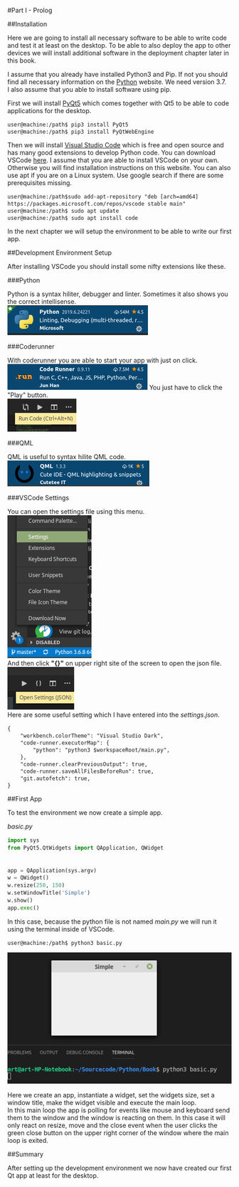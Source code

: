 #Part I - Prolog

##Installation

Here we are going to install all necessary software to be able to write code and test it at least on the desktop. 
To be able to also deploy the app to other devices we will install additional software in the deployment chapter later in this book. 

I assume that you already have installed Python3 and Pip. If not you should find all necessary information on the [Python](https://python.org) website. We need version 3.7.   
I also assume that you able to install software using pip. 

First we will install [PyQt5](https://www.riverbankcomputing.com/software/pyqt/intro) which comes together with Qt5 to be able to code applications for the desktop. 

```console
user@machine:/path$ pip3 install PyQt5
user@machine:/path$ pip3 install PyQtWebEngine
```

Then we will install [Visual Studio Code](https://code.visualstudio.com/) which is free and open source and has many good extensions to develop Python code. 
You can download VSCode [here](https://code.visualstudio.com/Download). I assume that you are able to install VSCode on your own. Otherwise you will find installation instructions on this website. 
You can also use apt if you are on a Linux system. 
Use google search if there are some prerequisites missing. 

```console
user@machine:/path$sudo add-apt-repository "deb [arch=amd64] https://packages.microsoft.com/repos/vscode stable main"
user@machine:/path$ sudo apt update
user@machine:/path$ sudo apt install code
```

In the next chapter we will setup the environment to be able to write our first app. 

##Development Environment Setup

After installing VSCode you should install some nifty extensions like these.   

###Python

Python is a syntax hiliter, debugger and linter. Sometimes it also shows you the correct intellisense.   
![AltText](../images/python.png "Title")

###Coderunner

With coderunner you are able to start your app with just on click.     
![AltText](../images/coderunner.png "Title")
You just have to click the "Play" button.   
![AltText](../images/runner.png "Title")

###QML

QML is useful to syntax hilite QML code.   
<img src="../images/qml.png" alt="QML" title="QML" />

###VSCode Settings

You can open the settings file using this menu.   
![AltText](../images/settings.png "Title")   
And then click <strong>"{}"</strong> on upper right site of the screen to open the json file.   
![AltText](../images/json.png "Title")   
Here are some useful setting which I have entered into the <em>settings.json</em>.  

<div class="codehilite"><pre><span></span><code><span class="p">{</span>
    <span class="nt">&quot;workbench.colorTheme&quot;</span><span class="p">:</span> <span class="s2">&quot;Visual Studio Dark&quot;</span><span class="p">,</span>
    <span class="nt">&quot;code-runner.executorMap&quot;</span><span class="p">:</span> <span class="p">{</span>
        <span class="nt">&quot;python&quot;</span><span class="p">:</span> <span class="s2">&quot;python3 $workspaceRoot/main.py&quot;</span><span class="p">,</span>
    <span class="p">},</span>
    <span class="nt">&quot;code-runner.clearPreviousOutput&quot;</span><span class="p">:</span> <span class="kc">true</span><span class="p">,</span>
    <span class="nt">&quot;code-runner.saveAllFilesBeforeRun&quot;</span><span class="p">:</span> <span class="kc">true</span><span class="p">,</span>
    <span class="nt">&quot;git.autofetch&quot;</span><span class="p">:</span> <span class="kc">true</span><span class="p">,</span>
<span class="p">}</span>
</code></pre></div>

##First App

To test the environment we now create a simple app.  

*basic.py*
```python
import sys
from PyQt5.QtWidgets import QApplication, QWidget


app = QApplication(sys.argv)
w = QWidget()
w.resize(250, 150)
w.setWindowTitle('Simple')
w.show()
app.exec()
```
In this case, because the python file is not named *main.py* we will run it using the terminal inside of VSCode.  

```console
user@machine:/path$ python3 basic.py
```

![AltText](../images/simple.png "Title")  
  
Here we create an app, instantiate a widget, set the widgets size, set a window title, make the widget visible and execute the main loop.   
In this main loop the app is polling for events like mouse and keyboard send them to the window and the window is reacting on them. In this case it will only react on resize, move and the close event when the user clicks the green close button on the upper right corner of the window where the main loop is exited.  

##Summary

After setting up the development environment we now have created our first Qt app at least for the desktop.
